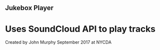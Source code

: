 ## Jukebox Player

# Uses SoundCloud API to play tracks

Created by John Murphy September 2017 at NYCDA
